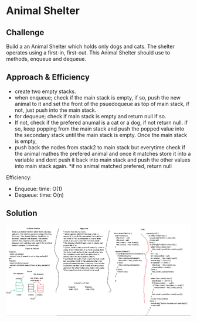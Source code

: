 # Animal Shelter

## Challenge

Build a an Animal Shelter which holds only dogs and cats. The shelter operates using a first-in, first-out. This Animal Shelter should use to methods, enqueue and dequeue.

## Approach & Efficiency

* create two empty stacks.
* when enqueue; check if the main stack is empty, if so, push the new animal to it and set the front of the psuedoqueue as top of main stack, if not, just push into the main stack.
* for dequeue; check if main stack is empty and return null if so.
* If not, check if the prefered anumal is a cat or a dog, if not return null. if so, keep popping from the main stack and push the popped value into the secondary stack until the main stack is empty. Once the main stack is empty,
* push back the nodes from stack2 to main stack but everytime check if the animal mathes the prefered animal and once it matches store it into a variable and dont push it back into main stack and push the other values into main stack again.
*if no animal matched prefered, return null

Efficiency:

* Enqueue: time: O(1)
* Dequeue: time: O(n)

## Solution

![whiteboard](../../assets/code-challenge-12.png)
